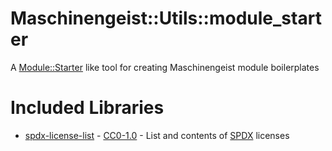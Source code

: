 # Maschinengeist::Utils::module_starter
A [Module::Starter]() like tool for creating Maschinengeist module boilerplates 

# Included Libraries
* [spdx-license-list](https://openbase.io/js/spdx-license-list) - [CC0-1.0](https://spdx.org/licenses/CC0-1.0.html) - List and contents of [SPDX](https://spdx.org/licenses/) licenses
